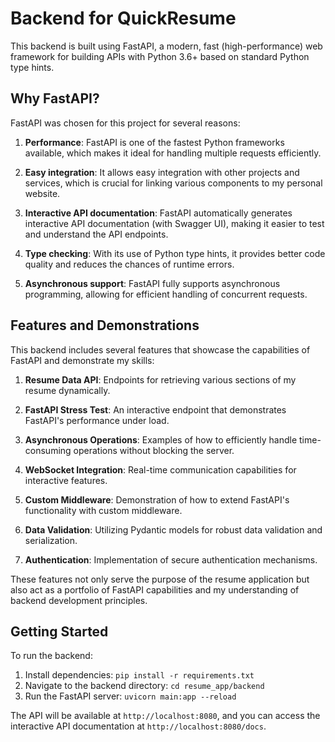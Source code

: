 # Backend for QuickResume

This backend is built using FastAPI, a modern, fast (high-performance) web framework for building APIs with Python 3.6+ based on standard Python type hints.

## Why FastAPI?

FastAPI was chosen for this project for several reasons:

1. **Performance**: FastAPI is one of the fastest Python frameworks available, which makes it ideal for handling multiple requests efficiently.

2. **Easy integration**: It allows easy integration with other projects and services, which is crucial for linking various components to my personal website.

3. **Interactive API documentation**: FastAPI automatically generates interactive API documentation (with Swagger UI), making it easier to test and understand the API endpoints.

4. **Type checking**: With its use of Python type hints, it provides better code quality and reduces the chances of runtime errors.

5. **Asynchronous support**: FastAPI fully supports asynchronous programming, allowing for efficient handling of concurrent requests.

## Features and Demonstrations

This backend includes several features that showcase the capabilities of FastAPI and demonstrate my skills:

1. **Resume Data API**: Endpoints for retrieving various sections of my resume dynamically.

2. **FastAPI Stress Test**: An interactive endpoint that demonstrates FastAPI's performance under load.

3. **Asynchronous Operations**: Examples of how to efficiently handle time-consuming operations without blocking the server.

4. **WebSocket Integration**: Real-time communication capabilities for interactive features.

5. **Custom Middleware**: Demonstration of how to extend FastAPI's functionality with custom middleware.

6. **Data Validation**: Utilizing Pydantic models for robust data validation and serialization.

7. **Authentication**: Implementation of secure authentication mechanisms.

These features not only serve the purpose of the resume application but also act as a portfolio of FastAPI capabilities and my understanding of backend development principles.

## Getting Started

To run the backend:

1. Install dependencies: `pip install -r requirements.txt`
2. Navigate to the backend directory: `cd resume_app/backend`
3. Run the FastAPI server: `uvicorn main:app --reload`

The API will be available at `http://localhost:8080`, and you can access the interactive API documentation at `http://localhost:8080/docs`.